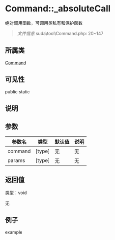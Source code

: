 # Command::_absoluteCall

绝对调用函数，可调用类私有和保护函数

> *文件信息* suda\tool\Command.php: 20~147

## 所属类 

[Command](../Command.md)

## 可见性

 public static

## 说明




## 参数


| 参数名 | 类型 | 默认值 | 说明 |
|--------|-----|-------|-------|
| command |  [type] | 无 | 无 |
| params |  [type] | 无 | 无 |



## 返回值

类型：void

无



## 例子

example